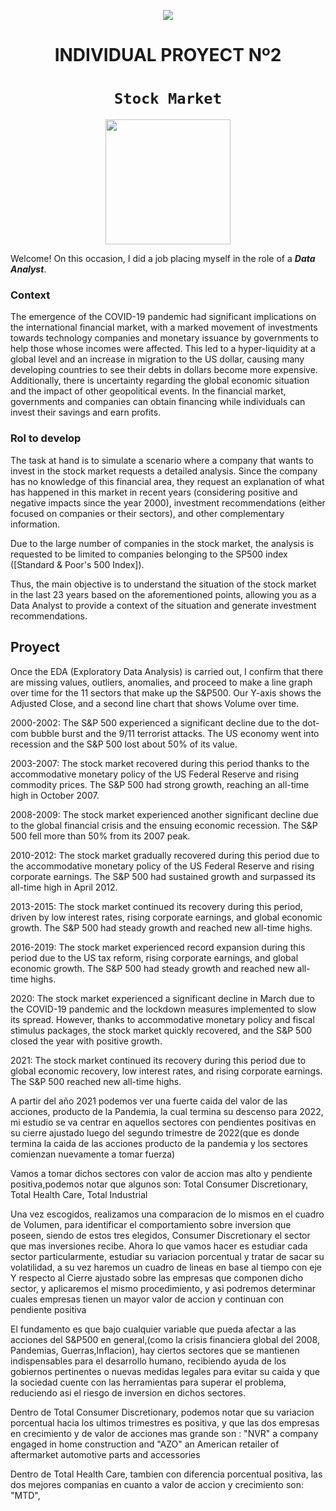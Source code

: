 <p align='center'>
<img src ="https://d31uz8lwfmyn8g.cloudfront.net/Assets/logo-henry-white-lg.png">
<p>

<h1 align='center'>
 <b>INDIVIDUAL PROYECT Nº2</b>
</h1>
 
# <h1 align="center">**`Stock Market`**</h1>

<p align='center'>
<img src = 'https://m.foolcdn.com/media/dubs/original_images/Intro_slide_-_digital_stock_chart_going_up_-_source_getty.jpg' height = 200>
<p>

Welcome! On this occasion, I did a job placing myself in the role of a ***Data Analyst***.


### **Context**

The emergence of the COVID-19 pandemic had significant implications on the international financial market, with a marked movement of investments towards technology companies and monetary issuance by governments to help those whose incomes were affected. This led to a hyper-liquidity at a global level and an increase in migration to the US dollar, causing many developing countries to see their debts in dollars become more expensive. Additionally, there is uncertainty regarding the global economic situation and the impact of other geopolitical events. In the financial market, governments and companies can obtain financing while individuals can invest their savings and earn profits.

 
### Rol to develop

The task at hand is to simulate a scenario where a company that wants to invest in the stock market requests a detailed analysis. Since the company has no knowledge of this financial area, they request an explanation of what has happened in this market in recent years (considering positive and negative impacts since the year 2000), investment recommendations (either focused on companies or their sectors), and other complementary information.

Due to the large number of companies in the stock market, the analysis is requested to be limited to companies belonging to the SP500 index ([Standard & Poor's 500 Index]).

Thus, the main objective is to understand the situation of the stock market in the last 23 years based on the aforementioned points, allowing you as a Data Analyst to provide a context of the situation and generate investment recommendations.


## **Proyect**
  
Once the EDA (Exploratory Data Analysis) is carried out, I confirm that there are missing values, outliers, anomalies, and proceed to make a line graph over time for the 11 sectors that make up the S&P500. Our Y-axis shows the Adjusted Close, and a second line chart that shows Volume over time.

2000-2002: The S&P 500 experienced a significant decline due to the dot-com bubble burst and the 9/11 terrorist attacks. The US economy went into recession and the S&P 500 lost about 50% of its value.

2003-2007: The stock market recovered during this period thanks to the accommodative monetary policy of the US Federal Reserve and rising commodity prices. The S&P 500 had strong growth, reaching an all-time high in October 2007.

2008-2009: The stock market experienced another significant decline due to the global financial crisis and the ensuing economic recession. The S&P 500 fell more than 50% from its 2007 peak.

2010-2012: The stock market gradually recovered during this period due to the accommodative monetary policy of the US Federal Reserve and rising corporate earnings. The S&P 500 had sustained growth and surpassed its all-time high in April 2012.

2013-2015: The stock market continued its recovery during this period, driven by low interest rates, rising corporate earnings, and global economic growth. The S&P 500 had steady growth and reached new all-time highs.

2016-2019: The stock market experienced record expansion during this period due to the US tax reform, rising corporate earnings, and global economic growth. The S&P 500 had steady growth and reached new all-time highs.

2020: The stock market experienced a significant decline in March due to the COVID-19 pandemic and the lockdown measures implemented to slow its spread. However, thanks to accommodative monetary policy and fiscal stimulus packages, the stock market quickly recovered, and the S&P 500 closed the year with positive growth.

2021: The stock market continued its recovery during this period due to global economic recovery, low interest rates, and rising corporate earnings. The S&P 500 reached new all-time highs.
  
  A partir del año 2021 podemos ver una fuerte caida del valor de las acciones, producto de la Pandemia, la cual termina su descenso para 2022, mi estudio se va centrar en aquellos sectores con pendientes positivas en su cierre ajustado luego del segundo trimestre de 2022(que es donde termina la caida de las acciones producto de la pandemia y los sectores comienzan nuevamente a tomar fuerza)
  
  Vamos a tomar dichos sectores con valor de accion mas alto y pendiente positiva,podemos notar que algunos son: Total Consumer Discretionary, Total Health Care, Total Industrial
  
  Una vez escogidos, realizamos una comparacion de lo mismos en el cuadro de Volumen, para identificar el comportamiento sobre inversion que poseen, siendo de estos tres elegidos, Consumer Discretionary el sector que mas inversiones recibe.
  Ahora lo que vamos hacer es estudiar cada sector particularmente, estudiar su variacion porcentual y tratar de sacar su volatilidad, a su vez haremos un cuadro de lineas en base al tiempo con eje Y respecto al Cierre ajustado sobre las empresas que componen dicho sector, y aplicaremos el mismo procedimiento, y asi podremos determinar cuales empresas tienen un mayor valor de accion y continuan con pendiente positiva
  
  El fundamento es que bajo cualquier variable que pueda afectar a las acciones del S&P500 en general,(como la crisis financiera global del 2008, Pandemias, Guerras,Inflacion), hay ciertos sectores que se mantienen indispensables para el desarrollo humano, recibiendo ayuda de los gobiernos pertinentes o nuevas medidas legales para evitar su caida y que la sociedad cuente con las herramientas para superar el problema, reduciendo asi el riesgo de inversion en dichos sectores.
  
  Dentro de Total Consumer Discretionary, podemos notar que su variacion porcentual hacia los ultimos trimestres es positiva, y que las dos empresas en crecimiento y de valor de acciones mas grande son : "NVR" a company engaged in home construction and "AZO" an American retailer of aftermarket automotive parts and accessories
  
  Dentro de Total Health Care, tambien con diferencia porcentual positiva, las dos mejores companias en cuanto a valor de accion y crecimiento son: "MTD",
  
<p>
